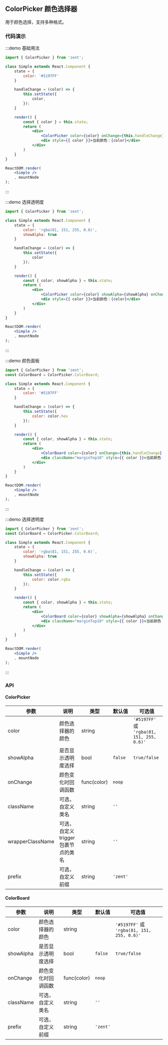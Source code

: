 ## ColorPicker 颜色选择器

用于颜色选择，支持多种格式。

### 代码演示

:::demo 基础用法
```jsx
import { ColorPicker } from 'zent';

class Simple extends React.Component {
	state = {
		color: '#5197FF'
	}

	handleChange = (color) => {
		this.setState({
			color,
		});
	}

	render() {
		const { color } = this.state;
		return (
			<div>
				<ColorPicker color={color} onChange={this.handleChange} />
				<div style={{ color }}>当前颜色：{color}</div>
			</div>
		)
	}
}

ReactDOM.render(
	<Simple />
	, mountNode
);

```
:::


:::demo 选择透明度
```jsx
import { ColorPicker } from 'zent';

class Simple extends React.Component {
	state = {
		color: 'rgba(81, 151, 255, 0.6)',
		showAlpha: true
	}

	handleChange = (color) => {
		this.setState({
			color
		});
	}

	render() {
		const { color, showAlpha } = this.state;
		return (
			<div>
				<ColorPicker color={color} showAlpha={showAlpha} onChange={this.handleChange} />
				<div style={{ color }}>当前颜色：{color}</div>
			</div>
		)
	}
}

ReactDOM.render(
	<Simple />
	, mountNode
);

```
:::

:::demo 颜色面板
```jsx
import { ColorPicker } from 'zent';
const ColorBoard = ColorPicker.ColorBoard;

class Simple extends React.Component {
	state = {
		color: '#5197FF'
	}

	handleChange = (color) => {
		this.setState({
			color: color.hex
		});
	}

	render() {
		const { color, showAlpha } = this.state;
		return (
			<div>
				<ColorBoard color={color} onChange={this.handleChange} />
				<div className="marginTop10" style={{ color }}>当前颜色：{color}</div>
			</div>
		)
	}
}

ReactDOM.render(
	<Simple />
	, mountNode
);

```
:::

:::demo 选择透明度
```jsx
import { ColorPicker } from 'zent';
const ColorBoard = ColorPicker.ColorBoard;

class Simple extends React.Component {
	state = {
		color: 'rgba(81, 151, 255, 0.6)',
		showAlpha: true
	}

	handleChange = (color) => {
		this.setState({
			color: color.rgba
		});
	}

	render() {
		const { color, showAlpha } = this.state;
		return (
			<div>
				<ColorBoard color={color} showAlpha={showAlpha} onChange={this.handleChange} />
				<div className="marginTop10" style={{ color }}>当前颜色：{color}</div>
			</div>
		)
	}
}

ReactDOM.render(
	<Simple />
	, mountNode
);

```
:::

### API

#### ColorPicker

| 参数            | 说明               | 类型                |  默认值   | 可选值 |
| ------------- | ------------------- | ------------------- | ----------- | --------- |
| color         | 颜色选择器的颜色      | string              |          |   `'#5197FF'` 或  `'rgba(81, 151, 255, 0.6)'`  |
| showAlpha     | 是否显示透明度选择    | bool                | `false`  |   `true/false`     |
| onChange      | 颜色变化时回调函数    | func(color)         | `noop`   |         |
| className     | 可选，自定义类名      | string              | `''`     |         |
| wrapperClassName | 可选，自定义trigger包裹节点的类名 | string | `''`    |         |
| prefix        | 可选，自定义前缀      | string              | `'zent'` |         |


#### ColorBoard

| 参数            | 说明               | 类型                |  默认值   | 可选值 |
| ------------- | ------------------- | ------------------- | ----------- | --------- |
| color         | 颜色选择器的颜色      | string              |          |   `'#5197FF'` 或  `'rgba(81, 151, 255, 0.6)'`  |
| showAlpha     | 是否显示透明度选择    | bool                | `false`  |   `true/false`     |
| onChange      | 颜色变化时回调函数    | func(color)         | `noop`   |         |
| className     | 可选，自定义类名      | string              | `''`     |         |
| prefix        | 可选，自定义前缀      | string              | `'zent'` |         |

<style>
	.marginTop10 {
		margin-top: 10px;
	}
</style>
